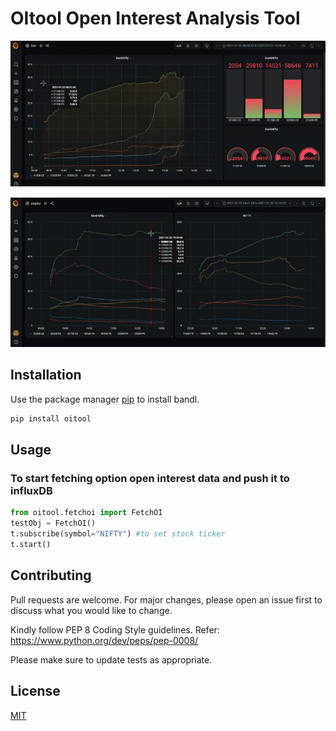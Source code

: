 # OItool Open Interest Analysis Tool




<p align="center"><a href="http://bandl.io/oitool" target="_blank"><img src="https://raw.githubusercontent.com/stockalgo/OItool/main/demo/bar.gif"></a> </p>
<p align="center"><a href="http://bandl.io/oitool" target="_blank"><img src="https://raw.githubusercontent.com/stockalgo/OItool/main/demo/chart.gif"></a> </p>


## Installation

Use the package manager [pip](https://pip.pypa.io/en/stable/) to install bandl.

```bash
pip install oitool
```


## Usage

### To start fetching option open interest data and push it to influxDB
```python
from oitool.fetchoi import FetchOI
testObj = FetchOI()
t.subscribe(symbol="NIFTY") #to set stock ticker
t.start()
```

## Contributing
Pull requests are welcome. For major changes, please open an issue first to discuss what you would like to change.

Kindly follow PEP 8 Coding Style guidelines. Refer: https://www.python.org/dev/peps/pep-0008/

Please make sure to update tests as appropriate.

## License
[MIT](https://choosealicense.com/licenses/mit/)
